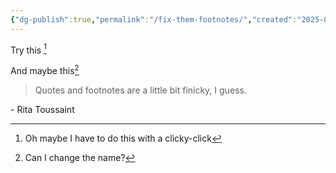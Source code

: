 ```yaml
---
{"dg-publish":true,"permalink":"/fix-them-footnotes/","created":"2025-02-23T16:44:57.836+00:00"}
---
```


Try this [^1]

And maybe this[^note]

>Quotes and footnotes are a little bit finicky, I guess.

\- Rita Toussaint

[^1]: Oh maybe I have to do this with a clicky-click

[^note]: Can I change the name?
